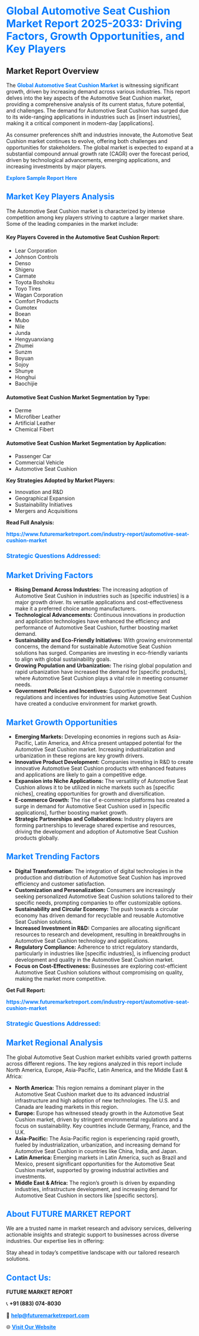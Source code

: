 <h1 style="color: #007BFF;">Global Automotive Seat Cushion Market Report 2025-2033: Driving Factors, Growth Opportunities, and Key Players</h1>

<section id="overview">
<h2>Market Report Overview</h2>
<p>The <a href="https://www.futuremarketreport.com/industry-report/automotive-seat-cushion-market" style="color: #007BFF; text-decoration: none;"><strong>Global Automotive Seat Cushion Market</strong></a> is witnessing significant growth, driven by increasing demand across various industries. This report delves into the key aspects of the Automotive Seat Cushion market, providing a comprehensive analysis of its current status, future potential, and challenges. The demand for Automotive Seat Cushion has surged due to its wide-ranging applications in industries such as [insert industries], making it a critical component in modern-day [applications].</p>
<p>As consumer preferences shift and industries innovate, the Automotive Seat Cushion market continues to evolve, offering both challenges and opportunities for stakeholders. The global market is expected to expand at a substantial compound annual growth rate (CAGR) over the forecast period, driven by technological advancements, emerging applications, and increasing investments by major players.</p>
</section>

<section id="overview">
<p><a href="https://www.futuremarketreport.com/request-sample/reportId=111562" style="color: #007BFF; text-decoration: none;"><strong>Explore Sample Report Here</strong></a></p>
</section>

<section id="key-players">
<h2 style="color: #007BFF;">Market Key Players Analysis</h2>
<p>The Automotive Seat Cushion market is characterized by intense competition among key players striving to capture a larger market share. Some of the leading companies in the market include:</p>
<h4>Key Players Covered in the Automotive Seat Cushion Report:</h4>
<ul><li>Lear Corporation</li><li>Johnson Controls</li><li>Denso</li><li>Shigeru</li><li>Carmate</li><li>Toyota Boshoku</li><li>Toyo Tires</li><li>Wagan Corporation</li><li>Comfort Products</li><li>Gumotex</li><li>Boean</li><li>Mubo</li><li>Nile</li><li>Junda</li><li>Hengyuanxiang</li><li>Zhumei</li><li>Sunzm</li><li>Boyuan</li><li>Sojoy</li><li>Shunye</li><li>Honghui</li><li>Baochijie</li></ul>
<h4>Automotive Seat Cushion Market Segmentation by Type:</h4>
<ul><li>Derme</li><li>Microfiber Leather</li><li>Artificial Leather</li><li>Chemical Fibert</li></ul>

<h4>Automotive Seat Cushion Market Segmentation by Application:</h4>
<ul><li>Passenger Car</li><li>Commercial Vehicle</li><li>Automotive Seat Cushion</li></ul>
<p><strong>Key Strategies Adopted by Market Players:</strong></p>
<ul>
<li>Innovation and R&D</li>
<li>Geographical Expansion</li>
<li>Sustainability Initiatives</li>
<li>Mergers and Acquisitions</li>
</ul>
</section>

<section>
<p><strong>Read Full Analysis: </strong></p><a href="https://www.futuremarketreport.com/industry-report/automotive-seat-cushion-market" style="color: #007BFF; text-decoration: none;"><strong>https://www.futuremarketreport.com/industry-report/automotive-seat-cushion-market</strong></a>
<h3 style="color: #007BFF;">Strategic Questions Addressed:</h3>
</section>

<section id="driving-factors">
<h2 style="color: #007BFF;">Market Driving Factors</h2>
<ul>
<li><strong>Rising Demand Across Industries:</strong> The increasing adoption of Automotive Seat Cushion in industries such as [specific industries] is a major growth driver. Its versatile applications and cost-effectiveness make it a preferred choice among manufacturers.</li>
<li><strong>Technological Advancements:</strong> Continuous innovations in production and application technologies have enhanced the efficiency and performance of Automotive Seat Cushion, further boosting market demand.</li>
<li><strong>Sustainability and Eco-Friendly Initiatives:</strong> With growing environmental concerns, the demand for sustainable Automotive Seat Cushion solutions has surged. Companies are investing in eco-friendly variants to align with global sustainability goals.</li>
<li><strong>Growing Population and Urbanization:</strong> The rising global population and rapid urbanization have increased the demand for [specific products], where Automotive Seat Cushion plays a vital role in meeting consumer needs.</li>
<li><strong>Government Policies and Incentives:</strong> Supportive government regulations and incentives for industries using Automotive Seat Cushion have created a conducive environment for market growth.</li>
</ul>
</section>

<section id="growth-opportunities">
<h2 style="color: #007BFF;">Market Growth Opportunities</h2>
<ul>
<li><strong>Emerging Markets:</strong> Developing economies in regions such as Asia-Pacific, Latin America, and Africa present untapped potential for the Automotive Seat Cushion market. Increasing industrialization and urbanization in these regions are key growth drivers.</li>
<li><strong>Innovative Product Development:</strong> Companies investing in R&D to create innovative Automotive Seat Cushion products with enhanced features and applications are likely to gain a competitive edge.</li>
<li><strong>Expansion into Niche Applications:</strong> The versatility of Automotive Seat Cushion allows it to be utilized in niche markets such as [specific niches], creating opportunities for growth and diversification.</li>
<li><strong>E-commerce Growth:</strong> The rise of e-commerce platforms has created a surge in demand for Automotive Seat Cushion used in [specific applications], further boosting market growth.</li>
<li><strong>Strategic Partnerships and Collaborations:</strong> Industry players are forming partnerships to leverage shared expertise and resources, driving the development and adoption of Automotive Seat Cushion products globally.</li>
</ul>
</section>

<section id="trending-factors">
<h2 style="color: #007BFF;">Market Trending Factors</h2>
<ul>
<li><strong>Digital Transformation:</strong> The integration of digital technologies in the production and distribution of Automotive Seat Cushion has improved efficiency and customer satisfaction.</li>
<li><strong>Customization and Personalization:</strong> Consumers are increasingly seeking personalized Automotive Seat Cushion solutions tailored to their specific needs, prompting companies to offer customizable options.</li>
<li><strong>Sustainability and Circular Economy:</strong> The push towards a circular economy has driven demand for recyclable and reusable Automotive Seat Cushion solutions.</li>
<li><strong>Increased Investment in R&D:</strong> Companies are allocating significant resources to research and development, resulting in breakthroughs in Automotive Seat Cushion technology and applications.</li>
<li><strong>Regulatory Compliance:</strong> Adherence to strict regulatory standards, particularly in industries like [specific industries], is influencing product development and quality in the Automotive Seat Cushion market.</li>
<li><strong>Focus on Cost-Effectiveness:</strong> Businesses are exploring cost-efficient Automotive Seat Cushion solutions without compromising on quality, making the market more competitive.</li>
</ul>
</section>

<section>
<p><strong>Get Full Report: </strong></p><a href="https://www.futuremarketreport.com/industry-report/automotive-seat-cushion-market" style="color: #007BFF; text-decoration: none;"><strong>https://www.futuremarketreport.com/industry-report/automotive-seat-cushion-market</strong></a>
<h3 style="color: #007BFF;">Strategic Questions Addressed:</h3>
</section>


<section id="regional-analysis">
<h2 style="color: #007BFF;">Market Regional Analysis</h2>
<p>The global Automotive Seat Cushion market exhibits varied growth patterns across different regions. The key regions analyzed in this report include North America, Europe, Asia-Pacific, Latin America, and the Middle East & Africa:</p>
<ul>
<li><strong>North America:</strong> This region remains a dominant player in the Automotive Seat Cushion market due to its advanced industrial infrastructure and high adoption of new technologies. The U.S. and Canada are leading markets in this region.</li>
<li><strong>Europe:</strong> Europe has witnessed steady growth in the Automotive Seat Cushion market, driven by stringent environmental regulations and a focus on sustainability. Key countries include Germany, France, and the U.K.</li>
<li><strong>Asia-Pacific:</strong> The Asia-Pacific region is experiencing rapid growth, fueled by industrialization, urbanization, and increasing demand for Automotive Seat Cushion in countries like China, India, and Japan.</li>
<li><strong>Latin America:</strong> Emerging markets in Latin America, such as Brazil and Mexico, present significant opportunities for the Automotive Seat Cushion market, supported by growing industrial activities and investments.</li>
<li><strong>Middle East & Africa:</strong> The region’s growth is driven by expanding industries, infrastructure development, and increasing demand for Automotive Seat Cushion in sectors like [specific sectors].</li>
</ul>
</section>

<footer>
<h2 style="color: #007BFF;">About FUTURE MARKET REPORT</h2>
<p>We are a trusted name in market research and advisory services, delivering actionable insights and strategic support to businesses across diverse industries. Our expertise lies in offering:</p>

<p>Stay ahead in today’s competitive landscape with our tailored research solutions.</p>

<h2 style="color: #007BFF;">Contact Us:</h2>
<p><strong>FUTURE MARKET REPORT</strong></p>
<p>📞 <strong>+91 (883) 074-8030</strong></p>
<p>📧 <strong><a href="mailto:help@futuremarketreport.com" style="color: #007BFF;">help@futuremarketreport.com</a></strong></p>
<p>🌐 <strong><a href="https://www.futuremarketreport.com/" style="color: #007BFF;">Visit Our Website</a></strong></p>
</footer>